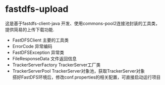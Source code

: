 # fastdfs-upload

这是基于fastdfs-client-java 开发、使用commons-pool2连接池封装的工具类，提供简易的上传下载功能.</br>

- FastDFSClient 主要的工具类</br>
- ErrorCode 异常编码</br>
- FastDFSException 异常类</br>
- FileResponseData 文件返回信息</br>
- TrackerServerFactory TrackerServer工厂类</br>
- TrackerServerPool TrackerServer对象池，获取TrackerServer对象</br>
搭好FastDFS环境后，修改conf.properties的相关配置，可直接启动运行项目</br>
